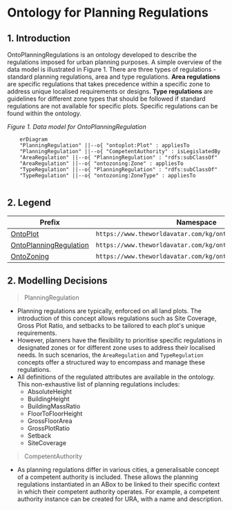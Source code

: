 # Ontology for Planning Regulations
## 1. Introduction
OntoPlanningRegulations is an ontology developed to describe the regulations imposed for urban planning purposes. A simple overview of the data model is illustrated in Figure 1. There are three types of regulations - standard planning regulations, area and type regulations. **Area regulations** are specific regulations that takes precedence within a specific zone to address unique localised requirements or designs. **Type regulations** are guidelines for different zone types that should be followed if standard regulations are not available for specific plots. Specific regulations can be found within the ontology.

*Figure 1. Data model for OntoPlanningRegulation*
```mermaid
    erDiagram 
    "PlanningRegulation" ||--o{ "ontoplot:Plot" : appliesTo
    "PlanningRegulation" ||--o{ "CompetentAuthority" : isLegislatedBy
    "AreaRegulation" ||--o{ "PlanningRegulation" : "rdfs:subClassOf"
    "AreaRegulation" ||--o{ "ontozoning:Zone" : appliesTo
    "TypeRegulation" ||--o{ "PlanningRegulation" : "rdfs:subClassOf"
    "TypeRegulation" ||--o{ "ontozoning:ZoneType" : appliesTo
    
```

## 2. Legend
Prefix | Namespace
--- | ---
[OntoPlot](https://github.com/cambridge-cares/TheWorldAvatar/tree/main/JPS_Ontology/ontology/ontoplot) | `https://www.theworldavatar.com/kg/ontoplot/`
[OntoPlanningRegulation](https://github.com/cambridge-cares/TheWorldAvatar/tree/main/JPS_Ontology/ontology/ontoplanningregulation) | `https://www.theworldavatar.com/kg/ontoplanningregulation/`
[OntoZoning](https://github.com/cambridge-cares/TheWorldAvatar/tree/main/JPS_Ontology/ontology/ontozoning) | `https://www.theworldavatar.com/kg/ontozoning/`

## 2. Modelling Decisions
>PlanningRegulation

- Planning regulations are typically, enforced on all land plots. The introduction of this concept allows regulations such as Site Coverage, Gross Plot Ratio, and setbacks to be tailored to each plot's unique requirements.
- However, planners have the flexibility to prioritise specific regulations in designated zones or for different zone uses to address their localised needs. In such scenarios, the `AreaRegulation` and `TypeRegulation` concepts offer a structured way to encompass and manage these regulations.
- All definitions of the regulated attributes are available in the ontology. This non-exhaustive list of planning regulations includes:
    - AbsoluteHeight
    - BuildingHeight
    - BuildingMassRatio
    - FloorToFloorHeight 
    - GrossFloorArea
    - GrossPlotRatio
    - Setback
    - SiteCoverage

>CompetentAuthority

- As planning regulations differ in various cities, a generalisable concept of a competent authority is included. These allows the planning regulations instantiated in an ABox to be linked to their specific context in which their competent authority operates. For example, a competent authority instance can be created for URA, with a name and description.